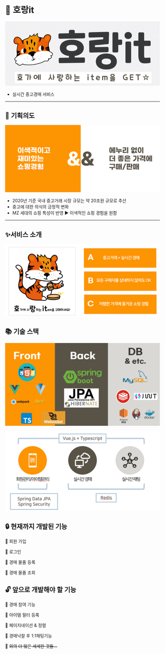 # :tiger: 호랑it

![img](./res/20210129_123849.png)

* 실시간 중고경매 서비스

---

## :art: 기획의도

![img](./res/20210129_124002.png)

* 2020년 기준 국내 중고거래 시장 규모는 약 20조원 규모로 추산
* 중고에 대한 의식의 긍정적 변화
* MZ 세대의 쇼핑 특성이 반영 :arrow_forward: 이색적인 쇼핑 경험을 원함

---

## :sparkles:서비스 소개

![img](./res/20210129_124022.png)

## :books: 기술 스택

![img](./res/20210129_124055.png)

![img](./res/20210129_124111.png)

## :lock: 현재까지 개발된 기능

:hatched_chick: 회원 가입

:hatched_chick: 로그인

:hatched_chick: 경매 물품 등록

:hatched_chick: 경매 물품 조회

## :unlock: 앞으로 개발해야 할 기능

:hatching_chick: 경매 참여 기능

:hatching_chick: 아이템 필터 등록

:hatching_chick: 페이지네이션 & 정렬

:hatching_chick: 경매낙찰 후 1:1채팅기능

:hatching_chick: ~~외의 더 많은 세세한 것들...~~